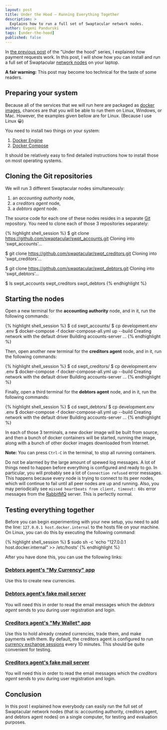 ```yaml
---
layout: post
title: Under the Hood — Running Everything Together
description: >
  Explains how to run a full set of Swaptacular network nodes.
author: Evgeni Pandurski
tags: [under-the-hood]
published: false
---
```


In [the previous post](/2023/10/27/under-the-hood-payment-requests/)
of the "Under the hood" series, I explained how payment requests work.
In this post, I will show how you can install and run a full set of
Swaptacular [network nodes](/overview/) on your laptop.

**A fair warning:** This post may become too technical for the taste
of some readers.

<!--more-->

## Preparing your system

Because all of the services that we will run here are packaged as
[docker images](https://www.geeksforgeeks.org/what-is-docker-images/),
chances are that you will be able to run them on Linux, Windows, or
Mac. However, the examples given bellow are for Linux. (Because I use
Linux 😀)

You need to install two things on your system:

1. [Docker Engine](https://docs.docker.com/engine/)
2. [Docker Compose](https://docs.docker.com/compose/)

It should be relatively easy to find detailed instructions how to
install those on most operating systems.

## Cloning the Git repositories

We will run 3 different Swaptacular nodes simultaneously:

1. an *accounting authority* node,
2. a *creditors agent* node,
3. a *debtors agent* node.

The source code for each one of these nodes resides in a separate
[Git](https://git-scm.com/) repository. You need to clone each of
those 3 repositories separately:

{% highlight shell_session %}
$ git clone https://github.com/swaptacular/swpt_accounts.git
Cloning into 'swpt_accounts'...

$ git clone https://github.com/swaptacular/swpt_creditors.git
Cloning into 'swpt_creditors'...

$ git clone https://github.com/swaptacular/swpt_debtors.git
Cloning into 'swpt_debtors'...

$ ls
swpt_accounts  swpt_creditors  swpt_debtors
{% endhighlight %}

## Starting the nodes

Open a new terminal for the **accounting authority** node, and in it,
run the following commands:

{% highlight shell_session %}
$ cd swpt_accounts/
$ cp development.env .env
$ docker-compose -f docker-compose-all.yml up --build
Creating network with the default driver
Building accounts-server
...
{% endhighlight %}

Then, open another new terminal for the **creditors agent** node, and
in it, run the following commands:

{% highlight shell_session %}
$ cd swpt_creditors/
$ cp development.env .env
$ docker-compose -f docker-compose-all.yml up --build
Creating network with the default driver
Building accounts-server
...
{% endhighlight %}


Finally, open a third terminal for the **debtors agent** node, and in
it, run the following commands:

{% highlight shell_session %}
$ cd swpt_debtors/
$ cp development.env .env
$ docker-compose -f docker-compose-all.yml up --build
Creating network with the default driver
Building accounts-server
...
{% endhighlight %}

In each of those 3 terminals, a new docker image will be built from
source, and then a bunch of docker containers will be started, running
the image, along with a bunch of other docker images downloaded from
Internet.

**Note:** You can press `Ctrl-C` in the terminal, to stop all running
containers.

Do not be alarmed by the large amount of spewed log messages. A lot of
things need to happen before everything is configured and ready to go.
In particular, you will probably see a lot of `Connection refused`
error messages. This happens because every node is trying to connect
to its peer nodes, which will continue to fail until all peer nodes
are up and running. Also, you may periodically see `missed heartbeats
from client, timeout: 60s` error messages from the
[RabbitMQ](https://www.rabbitmq.com/) server. This is perfectly
normal.

## Testing everything together

Before you can begin experimenting with your new setup, you need to
add the line: `127.0.0.1 host.docker.internal` to the hosts file on
your machine. On Linux, you can do this by executing the following
command:

{% highlight shell_session %}
$ sudo sh -c 'echo "127.0.0.1 host.docker.internal" >> /etc/hosts'
{% endhighlight %}

After you have done this, you can use the following links:

### [Debtors agent's "My Currency" app](https://host.docker.internal:44302/debtors-webapp/)

Use this to create new currencies.

### [Debtors agent's fake mail server](http://localhost:8026/)

You will need this in order to read the email messages which the
*debtors agent* sends to you during user registration and login.

### [Creditors agent's "My Wallet" app](https://localhost:44301/creditors-webapp/)

Use this to hold already created currencies, trade them, and make
payments with them. By default, the creditors agent is configured to
run [currency exchange
sessions](/2024/07/04/automated-currency-exchanges/) every 10 minutes.
This should be quite convenient for testing.

### [Creditors agent's fake mail server](http://localhost:8025/)

You will need this in order to read the email messages which the
*creditors agent* sends to you during user registration and login.

## Conclusion

In this post I explained how everybody can easily run the full set of
Swaptacular network nodes (that is: accounting authority, creditors
agent, and debtors agent nodes) on a single computer, for testing and
evaluation purposes.

